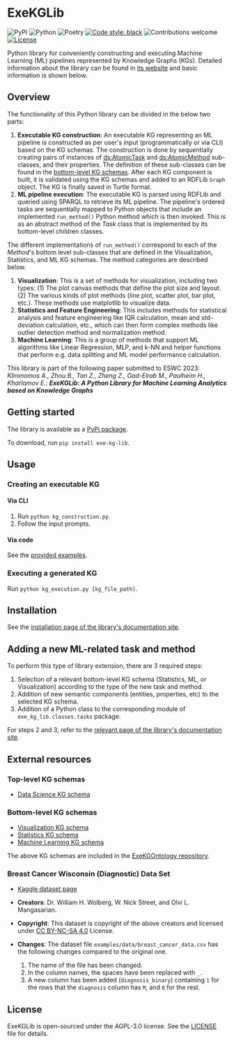 # ExeKGLib

![PyPI](https://img.shields.io/pypi/v/exe-kg-lib)
![Python](https://img.shields.io/badge/python-v3.8+-blue.svg)
![Poetry](https://img.shields.io/badge/poetry-v1.2.2-blue)
[![Code style: black][black-badge]][black]
![Contributions welcome](https://img.shields.io/badge/contributions-welcome-orange.svg)
[![License](https://img.shields.io/badge/license-AGPL%203.0-blue)](https://www.gnu.org/licenses/agpl-3.0.en.html)

Python library for conveniently constructing and executing Machine Learning (ML) pipelines represented by Knowledge Graphs (KGs). Detailed information about the library can be found in [its website](https://boschresearch.github.io/ExeKGLib/) and basic information is shown below.

## Overview

[//]: # (--8<-- [start:overview])
The functionality of this Python library can be divided in the below two parts:

1. **Executable KG construction**: An executable KG representing an ML pipeline is constructed as per user's input (programmatically or via CLI) based on the KG schemas. The construction is done by sequentially creating pairs of instances of [ds:AtomicTask](https://nsai-uio.github.io/ExeKGOntology/OnToology/ds_exeKGOntology.ttl/documentation/index-en.html#AtomicTask) and [ds:AtomicMethod](https://nsai-uio.github.io/ExeKGOntology/OnToology/ds_exeKGOntology.ttl/documentation/index-en.html#AtomicMethod) sub-classes, and their properties. The definition of these sub-classes can be found in the [bottom-level KG schemas](#bottom-level-kg-schemas). After each KG component is built, it is validated using the KG schemas and added to an RDFLib `Graph` object. The KG is finally saved in Turtle format.
2. **ML pipeline execution**: The executable KG is parsed using RDFLib and queried using SPARQL to retrieve its ML pipeline. The pipeline's ordered tasks are sequentially mapped to Python objects that include an implemented `run_method()` Python method which is then invoked. This is as an abstract method of the _Task_ class that is implemented by its bottom-level children classes.

The different implementations of `run_method()` correspond to each of the _Method_'s bottom level sub-classes that are defined in the Visualization, Statistics, and ML KG schemas. The method categories are described below.

1. **Visualization**: This is a set of methods for visualization, including two types: (1) The plot canvas methods that define the plot size and layout. (2) The various kinds of plot methods (line plot, scatter plot, bar plot, etc.). These methods use matplotlib to visualize data.
2. **Statistics and Feature Engineering**: This includes methods for statistical analysis and feature engineering like IQR calculation, mean and std-deviation calculation, etc., which can then form complex methods like outlier detection method and normalization method.
3. **Machine Learning**: This is a group of methods that support ML algorithms like Linear Regression, MLP, and k-NN and helper functions that perform e.g. data splitting and ML model performance calculation.

This library is part of the following paper submitted to ESWC 2023:<br>
_Klironomos A., Zhou B., Tan Z., Zheng Z., Gad-Elrab M., Paulheim H., Kharlamov E.: **ExeKGLib: A Python Library for Machine Learning Analytics based on Knowledge Graphs**_

[//]: # (--8<-- [end:overview])

## Getting started

[//]: # (--8<-- [start:gettingstarted])
The library is available as a [PyPi package](https://pypi.org/project/exe-kg-lib/).

To download, run `pip install exe-kg-lib`.

[//]: # (--8<-- [end:gettingstarted])

## Usage

[//]: # (--8<-- [start:usage])
### Creating an executable KG
#### Via CLI
1. Run `python kg_construction.py`.
2. Follow the input prompts.

#### Via code
See the [provided examples](exe_kg_lib/examples/).

### Executing a generated KG
Run `python kg_execution.py [kg_file_path]`.

[//]: # (--8<-- [end:usage])

## Installation
See the [installation page of the library's documentation site](https://boschresearch.github.io/ExeKGLib/installation/).

## Adding a new ML-related task and method

[//]: # (--8<-- [start:extending])
To perform this type of library extension, there are 3 required steps:

1. Selection of a relevant bottom-level KG schema (Statistics, ML, or Visualization) according to the type of the new task and method.
2. Addition of new semantic components (entities, properties, etc) to the selected KG schema.
3. Addition of a Python class to the corresponding module of `exe_kg_lib.classes.tasks` package.

For steps 2 and 3, refer to the [relevant page of the library's documentation site](https://boschresearch.github.io/ExeKGLib/adding-new-task-and-method/).

[//]: # (--8<-- [end:extending])

## External resources

[//]: # (--8<-- [start:externalresources])
### Top-level KG schemas
- [Data Science KG schema](https://w3id.org/def/exekg-ds)

### Bottom-level KG schemas
- [Visualization KG schema](https://w3id.org/def/exekg-visu)
- [Statistics KG schema](https://w3id.org/def/exekg-stats)
- [Machine Learning KG schema](https://w3id.org/def/exekg-ml)

The above KG schemas are included in the [ExeKGOntology repository](https://github.com/nsai-uio/ExeKGOntology).

### Breast Cancer Wisconsin (Diagnostic) Data Set
- [Kaggle dataset page](https://www.kaggle.com/datasets/uciml/breast-cancer-wisconsin-data)
- **Creators**: Dr. William H. Wolberg, W. Nick Street, and Olvi L. Mangasarian.
- **Copyright**: This dataset is copyright of the above creators and licensed under [CC BY-NC-SA 4.0](https://creativecommons.org/licenses/by-nc-sa/4.0/) License.
- **Changes**: The dataset file `examples/data/breast_cancer_data.csv` has the following changes compared to the original one.

    1. The name of the file has been changed.
    2. In the column names, the spaces have been replaced with `_`.
    3. A new column has been added (`diagnosis_binary`) containing `1` for the rows that the `diagnosis` column has `M`, and `0` for the rest.

[//]: # (--8<-- [end:externalresources])

## License

ExeKGLib is open-sourced under the AGPL-3.0 license. See the
[LICENSE](LICENSE.md) file for details.

<!-- URLs -->
[black-badge]: https://img.shields.io/badge/code%20style-black-000000.svg
[black]: https://github.com/psf/black
[ci-badge]: https://github.com/boschresearch/ExeKGLib/actions/workflows/ci.yaml/badge.svg
[ci]: https://github.com/boschresearch/ExeKGLib/actions/workflows/ci.yaml
[docs-badge]: https://img.shields.io/badge/docs-gh--pages-inactive
[docs]: https://github.com/boschresearch/ExeKGLib/tree/gh-pages
[license-badge]: https://img.shields.io/badge/License-All%20rights%20reserved-informational
[license-url]: https://pages.github.boschdevcloud.com/bcai-internal//latest/license
[pre-commit-badge]: https://img.shields.io/badge/pre--commit-enabled-brightgreen?logo=pre-commit&logoColor=white
[pre-commit]: https://github.com/pre-commit/pre-commit
